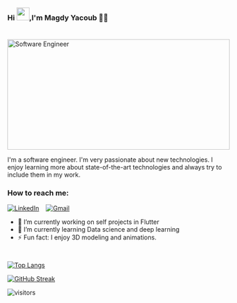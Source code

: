 
### Hi <img src="https://github.com/TheDudeThatCode/TheDudeThatCode/blob/master/Assets/Hi.gif" width="29px">,I'm Magdy Yacoub  👨‍💻
#
<img src="https://media.giphy.com/media/KouuVwfTuArOWeerLM/giphy.gif" width=100% height= 250 alt="Software Engineer"/>

I'm a software engineer. I'm very passionate about new technologies. I enjoy learning more about state-of-the-art technologies and always try to include them in my work.

<h3>How to reach me:</h3>

[![LinkedIn](https://img.shields.io/badge/linkedin-%230077B5.svg?style=for-the-badge&logo=linkedin&logoColor=white)](https://www.linkedin.com/in/magdy-yacoub-652a09157/)
</a>&nbsp;&nbsp;
[![Gmail](https://img.shields.io/badge/Gmail-D14836?style=for-the-badge&logo=gmail&logoColor=white)](mailto:magdyyakob32@gmail.com)


- 🔭 I’m currently working on self projects in Flutter
- 🌱 I’m currently learning Data science and deep learning
- ⚡ Fun fact: I enjoy 3D modeling and animations.


#
[![Top Langs](https://github-readme-stats.vercel.app/api/top-langs/?username=MagdyYacoub1&hide_border=true&show_icons=true&include_all_commits=true&count_private=true&title_color=ffffff&text_color=ffffff&icon_color=ffffff&bg_color=15,7986CB,3F51B5,7986CB&layout=compact&theme=github_dark)](https://github.com/anuraghazra/github-readme-stats)

[![GitHub Streak](https://github-readme-streak-stats.herokuapp.com/?user=MagdyYacoub1&hide_border=true&background=7986CB&theme=highcontrast)](https://git.io/streak-stats)

![visitors](https://visitor-badge.laobi.icu/badge?page_id=MagdyYacoub1)


